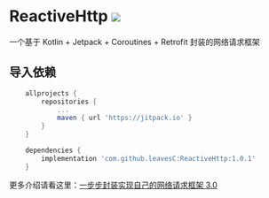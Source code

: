 # ReactiveHttp [![](https://jitpack.io/v/leavesC/ReactiveHttp.svg)](https://jitpack.io/#leavesC/ReactiveHttp)

一个基于 Kotlin + Jetpack + Coroutines + Retrofit 封装的网络请求框架

## 导入依赖

```groovy
	allprojects {
		repositories {
			...
			maven { url 'https://jitpack.io' }
		}
	}

	dependencies {
		implementation 'com.github.leavesC:ReactiveHttp:1.0.1'
	}
```

更多介绍请看这里：[一步步封装实现自己的网络请求框架 3.0](https://juejin.cn/post/6932650811642085389)
